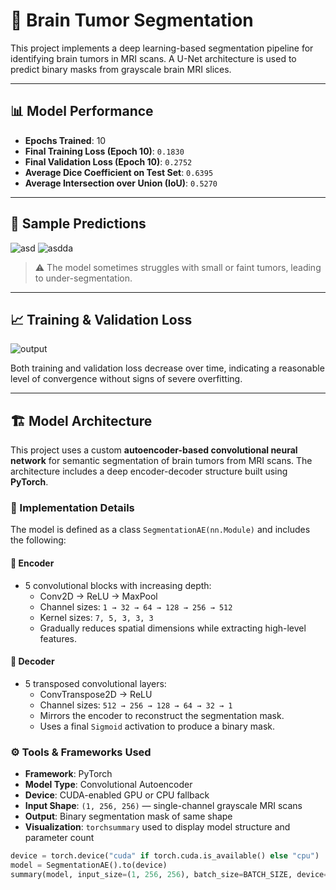 # 🧠 Brain Tumor Segmentation

This project implements a deep learning-based segmentation pipeline for identifying brain tumors in MRI scans. A U-Net architecture is used to predict binary masks from grayscale brain MRI slices.

---

## 📊 Model Performance

- **Epochs Trained**: 10  
- **Final Training Loss (Epoch 10)**: `0.1830`  
- **Final Validation Loss (Epoch 10)**: `0.2752`  
- **Average Dice Coefficient on Test Set**: `0.6395`  
- **Average Intersection over Union (IoU)**: `0.5270`

---

## 🧪 Sample Predictions
![asd](https://github.com/user-attachments/assets/03daf9e5-9b7d-48f4-a43b-dbc2c9a5b45d)
![asdda](https://github.com/user-attachments/assets/08b98636-5ea5-4228-abf3-47b4aea14722)


> ⚠️ The model sometimes struggles with small or faint tumors, leading to under-segmentation.

---

## 📈 Training & Validation Loss
![output](https://github.com/user-attachments/assets/796b293a-8cc9-437f-bfe9-5c32a4a14c3c)



Both training and validation loss decrease over time, indicating a reasonable level of convergence without signs of severe overfitting.

---

## 🏗️ Model Architecture

This project uses a custom **autoencoder-based convolutional neural network** for semantic segmentation of brain tumors from MRI scans. The architecture includes a deep encoder-decoder structure built using **PyTorch**.

### 🔧 Implementation Details

The model is defined as a class `SegmentationAE(nn.Module)` and includes the following:

#### 🧱 Encoder
- 5 convolutional blocks with increasing depth:
  - Conv2D → ReLU → MaxPool
  - Channel sizes: `1 → 32 → 64 → 128 → 256 → 512`
  - Kernel sizes: `7, 5, 3, 3, 3`
  - Gradually reduces spatial dimensions while extracting high-level features.

#### 🔁 Decoder
- 5 transposed convolutional layers:
  - ConvTranspose2D → ReLU
  - Channel sizes: `512 → 256 → 128 → 64 → 32 → 1`
  - Mirrors the encoder to reconstruct the segmentation mask.
  - Uses a final `Sigmoid` activation to produce a binary mask.

### ⚙️ Tools & Frameworks Used

- **Framework**: PyTorch  
- **Model Type**: Convolutional Autoencoder  
- **Device**: CUDA-enabled GPU or CPU fallback  
- **Input Shape**: `(1, 256, 256)` — single-channel grayscale MRI scans  
- **Output**: Binary segmentation mask of same shape  
- **Visualization**: `torchsummary` used to display model structure and parameter count

```python
device = torch.device("cuda" if torch.cuda.is_available() else "cpu")
model = SegmentationAE().to(device)
summary(model, input_size=(1, 256, 256), batch_size=BATCH_SIZE, device=str(device))

